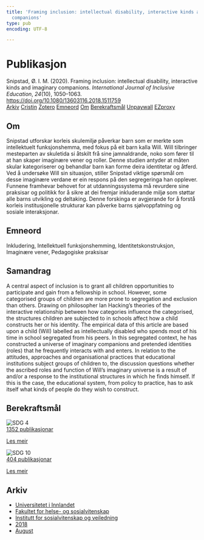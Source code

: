```yaml
---
title: 'Framing inclusion: intellectual disability, interactive kinds and imaginary
  companions'
type: pub
encoding: UTF-8

---
```

<h1>Publikasjon</h1>
<article id="csl-bib-container-K7RVSJ45" class="csl-bib-container">
  <div class="csl-bib-body"> <div class="csl-entry">Snipstad, Ø. I. M. (2020). Framing inclusion: intellectual disability, interactive kinds and imaginary companions. <i>International Journal of Inclusive Education</i>, <i>24</i>(10), 1050–1063. <a href="https://doi.org/10.1080/13603116.2018.1511759">https://doi.org/10.1080/13603116.2018.1511759</a></div> </div>
  <div class="csl-bib-buttons">
    <a href="#taxonomy-article-K7RVSJ45" alt="archive" class="csl-bib-button">Arkiv</a>
    <a href="https://app.cristin.no/results/show.jsf?id=1601664" alt="Cristin" class="csl-bib-button">Cristin</a>
    <a href="http://zotero.org/groups/5881554/items/K7RVSJ45" alt="Zotero" class="csl-bib-button">Zotero</a>
    <a href="#keywords-article-K7RVSJ45" alt="keywords" class="csl-bib-button">Emneord</a>
    <a href="#about-article-K7RVSJ45" alt="about_pub" class="csl-bib-button">Om</a>
    <a href="#sdg-article-K7RVSJ45" alt="sdg" class="csl-bib-button">Berekraftsmål</a>
    <a href="https://doi.org/10.1080/13603116.2018.1511759" alt="Unpaywall" class="csl-bib-button">Unpaywall</a>
    <a href="https://doi.org/10.1080/13603116.2018.1511759" alt="EZproxy" class="csl-bib-button">EZproxy</a>
  </div>
  <div id="csl-bib-meta-container-K7RVSJ45"></div>
</article>
<div id="csl-bib-meta-K7RVSJ45" class="csl-bib-meta">
  <article id="about-article-K7RVSJ45" class="about_pub-article">
    <h1>Om</h1>
    Snipstad utforskar korleis skulemiljø påverkar barn som er merkte som intellektuelt funksjonshemma, med fokus på eit barn kalla Will. Will tilbringer mesteparten av skuletida si åtskilt frå sine jamnaldrande, noko som fører til at han skaper imaginære vener og roller. Denne studien antyder at måten skular kategoriserer og behandlar barn kan forme deira identitetar og åtferd. Ved å undersøke Will sin situasjon, stiller Snipstad viktige spørsmål om desse imaginære verdane er ein respons på den segregeringa han opplever. Funnene framhevar behovet for at utdanningssystema må revurdere sine praksisar og politikk for å sikre at dei fremjar inkluderande miljø som støttar alle barns utvikling og deltaking. Denne forskinga er avgjerande for å forstå korleis institusjonelle strukturar kan påverke barns sjølvoppfatning og sosiale interaksjonar.
  </article>
  <article id="keywords-article-K7RVSJ45" class="keywords-article">
    <h1>Emneord</h1>
    Inkludering, Intellektuell funksjonshemming, Identitetskonstruksjon, Imaginære vener, Pedagogiske praksisar
  </article>
  <article id="abstract-article-K7RVSJ45" class="abstract-article">
    <h1>Samandrag</h1>
    A central aspect of inclusion is to grant all children opportunities to participate and gain from a fellowship in school. However, some categorised groups of children are more prone to segregation and exclusion than others. Drawing on philosopher Ian Hacking’s theories of the interactive relationship between how categories influence the categorised, the structures children are subjected to in schools affect how a child constructs her or his identity. The empirical data of this article are based upon a child (Will) labelled as intellectually disabled who spends most of his time in school segregated from his peers. In this segregated context, he has constructed a universe of imaginary companions and pretended identities (roles) that he frequently interacts with and enters. In relation to the attitudes, approaches and organisational practices that educational institutions subject groups of children to, the discussion questions whether the ascribed roles and function of Will’s imaginary universe is a result of and/or a response to the institutional structures in which he finds himself. If this is the case, the educational system, from policy to practice, has to ask itself what kinds of people do they wish to construct.
  </article>
  <article id="sdg-article-K7RVSJ45" class="sdg-article">
    <h1>Berekraftsmål</h1>
    <div class="sdg-container"><div id="sdg4" class="sdg">
        <img src="{{< params subfolder >}}images/sdg/sdg04_nn.png" class="image" alt="SDG 4">
        <div class="sdg-overlay">
          <a href="{{< params subfolder >}}nn/archive/?sdg=4#archive" class="sdg-publication-count"><span>1352</span> publikasjonar</a>
          <p><a href="https://fn.no/om-fn/fns-baerekraftsmaal/god-utdanning?lang=nno-NO" class="sdg-read-more">Les meir</a></p>
        </div>
      </div> <div id="sdg10" class="sdg">
        <img src="{{< params subfolder >}}images/sdg/sdg10_nn.png" class="image" alt="SDG 10">
        <div class="sdg-overlay">
          <a href="{{< params subfolder >}}nn/archive/?sdg=10#archive" class="sdg-publication-count"><span>404</span> publikasjonar</a>
          <p><a href="https://fn.no/om-fn/fns-baerekraftsmaal/mindre-ulikhet?lang=nno-NO" class="sdg-read-more">Les meir</a></p>
        </div>
      </div></div>
  </article>
  <article id="taxonomy-article-K7RVSJ45" class="taxonomy-article">
    <h1>Arkiv</h1>
    <ul>
      <li><a href="{{< params subfolder >}}nn/archive/?key=3DCRN523">Universitetet i Innlandet</a></li>
      <li><a href="{{< params subfolder >}}nn/archive/?key=IDKFS3MX">Fakultet for helse- og sosialvitenskap</a></li>
      <li><a href="{{< params subfolder >}}nn/archive/?key=CU4VFGCV">Institutt for sosialvitenskap og veiledning</a></li>
      <li><a href="{{< params subfolder >}}nn/archive/?key=6YFFCMG5">2018</a></li>
      <li><a href="{{< params subfolder >}}nn/archive/?key=J7PIAIX8">August</a></li>
    </ul>
  </article>
</div>
